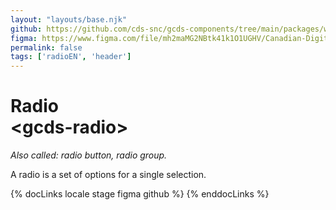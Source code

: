 ```yaml
---
layout: "layouts/base.njk"
github: https://github.com/cds-snc/gcds-components/tree/main/packages/web/src/components/gcds-radio
figma: https://www.figma.com/file/mh2maMG2NBtk41k1O1UGHV/Canadian-Digital-Service%E2%80%A8---GC-Design-System?node-id=818%3A3759&t=ciEmm7GYyGAY73zZ-0
permalink: false
tags: ['radioEN', 'header']
---
```


# Radio <br>&lt;gcds-radio&gt;

_Also called: radio button, radio group._

A radio is a set of options for a single selection.

{% docLinks locale stage figma github %}
{% enddocLinks %}

<div class="b-sm b-gray px-250 py-400 my-500">
  <gcds-radio
    radio-id="form-radio"
    label="Radio option"
    hint="This is a description or example to make it clearer."
    name="radio"
  >
  </gcds-radio>
</div>
